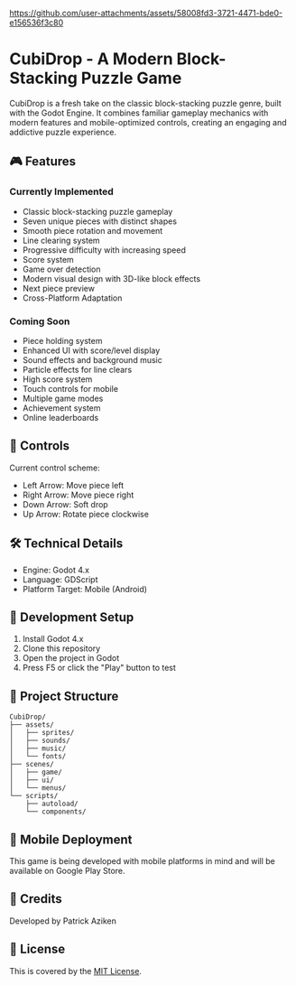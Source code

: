 https://github.com/user-attachments/assets/58008fd3-3721-4471-bde0-e156536f3c80

# CubiDrop - A Modern Block-Stacking Puzzle Game

CubiDrop is a fresh take on the classic block-stacking puzzle genre, built with the Godot Engine. It combines familiar gameplay mechanics with modern features and mobile-optimized controls, creating an engaging and addictive puzzle experience.

## 🎮 Features

### Currently Implemented
- Classic block-stacking puzzle gameplay
- Seven unique pieces with distinct shapes
- Smooth piece rotation and movement
- Line clearing system
- Progressive difficulty with increasing speed
- Score system
- Game over detection
- Modern visual design with 3D-like block effects
- Next piece preview
- Cross-Platform Adaptation

### Coming Soon
- Piece holding system
- Enhanced UI with score/level display
- Sound effects and background music
- Particle effects for line clears
- High score system
- Touch controls for mobile
- Multiple game modes
- Achievement system
- Online leaderboards

## 🎯 Controls

Current control scheme:
- Left Arrow: Move piece left
- Right Arrow: Move piece right
- Down Arrow: Soft drop
- Up Arrow: Rotate piece clockwise

## 🛠️ Technical Details

- Engine: Godot 4.x
- Language: GDScript
- Platform Target: Mobile (Android)

## 🔧 Development Setup

1. Install Godot 4.x
2. Clone this repository
3. Open the project in Godot
4. Press F5 or click the "Play" button to test

## 📁 Project Structure

```
CubiDrop/
├── assets/
│   ├── sprites/
│   ├── sounds/
│   ├── music/
│   └── fonts/
├── scenes/
│   ├── game/
│   ├── ui/
│   └── menus/
└── scripts/
	├── autoload/
	└── components/
```

## 📱 Mobile Deployment

This game is being developed with mobile platforms in mind and will be available on Google Play Store.

## 🎨 Credits

Developed by Patrick Aziken

## 📄 License

This is covered by the [MIT License](https://github.com/skylarng89/cubidrop/blob/main/LICENSE).
